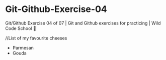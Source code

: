 # Git-Github-Exercise-04
Git/Github Exercise 04 of 07 | Git and Github exercises for practicing | Wild Code School 🦁

//List of my favourite cheeses
- Parmesan 
- Gouda 

